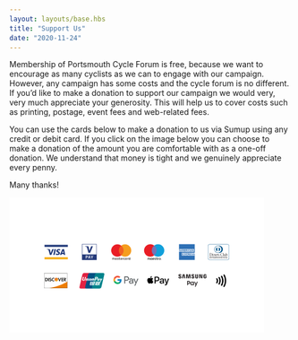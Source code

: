 ```yaml
---
layout: layouts/base.hbs
title: "Support Us"
date: "2020-11-24"
---
```


Membership of Portsmouth Cycle Forum is free, because we want to encourage as many cyclists as we can to engage with our campaign. However, any campaign has some costs and the cycle forum is no different. If you’d like to make a donation to support our campaign we would very, very much appreciate your generosity. This will help us to cover costs such as printing, postage, event fees and web-related fees.

You can use the cards below to make a donation to us via Sumup using any credit or debit card. If you click on the image below you can choose to make a donation of the amount you are comfortable with as a one-off donation. We understand that money is tight and we genuinely appreciate every penny.

Many thanks!

[![](images/Card-scheme-1.png)](https://pay.sumup.io/b2c/QHGTB2DU)

